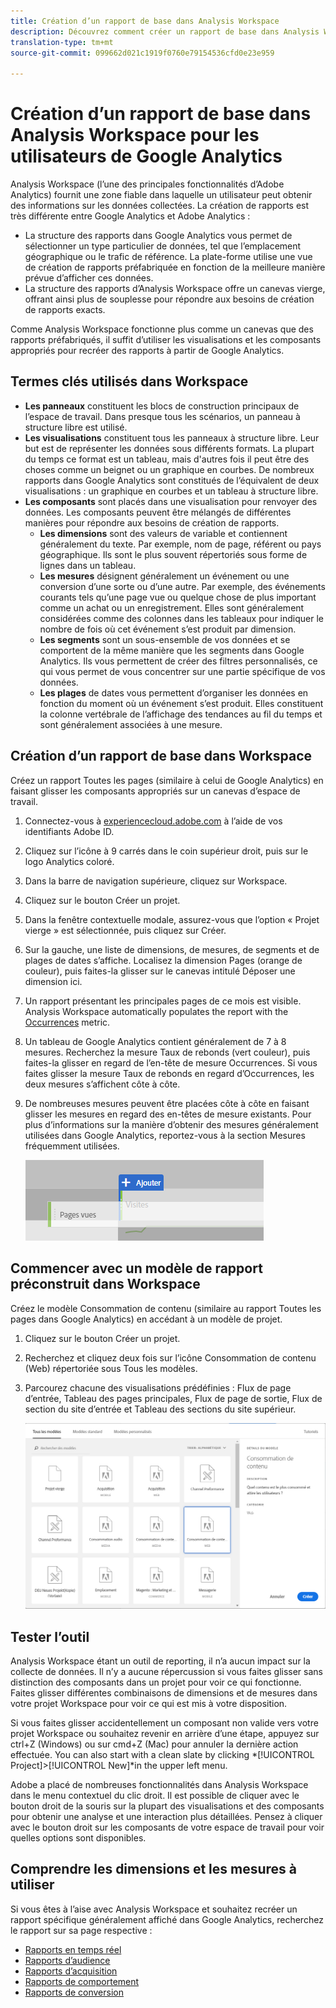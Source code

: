 ```yaml
---
title: Création d’un rapport de base dans Analysis Workspace
description: Découvrez comment créer un rapport de base dans Analysis Workspace dans un format adapté aux utilisateurs familiarisés avec des outils tiers tels que Google Analytics.
translation-type: tm+mt
source-git-commit: 099662d021c1919f0760e79154536cfd0e23e959

---
```



# Création d’un rapport de base dans Analysis Workspace pour les utilisateurs de Google Analytics

Analysis Workspace (l’une des principales fonctionnalités d’Adobe Analytics) fournit une zone fiable dans laquelle un utilisateur peut obtenir des informations sur les données collectées. La création de rapports est très différente entre Google Analytics et Adobe Analytics :

* La structure des rapports dans Google Analytics vous permet de sélectionner un type particulier de données, tel que l’emplacement géographique ou le trafic de référence. La plate-forme utilise une vue de création de rapports préfabriquée en fonction de la meilleure manière prévue d’afficher ces données.
* La structure des rapports d’Analysis Workspace offre un canevas vierge, offrant ainsi plus de souplesse pour répondre aux besoins de création de rapports exacts.

Comme Analysis Workspace fonctionne plus comme un canevas que des rapports préfabriqués, il suffit d’utiliser les visualisations et les composants appropriés pour recréer des rapports à partir de Google Analytics.

## Termes clés utilisés dans Workspace

* **Les panneaux** constituent les blocs de construction principaux de l’espace de travail. Dans presque tous les scénarios, un panneau à structure libre est utilisé.
* **Les visualisations** constituent tous les panneaux à structure libre. Leur but est de représenter les données sous différents formats. La plupart du temps ce format est un tableau, mais d&#39;autres fois il peut être des choses comme un beignet ou un graphique en courbes. De nombreux rapports dans Google Analytics sont constitués de l’équivalent de deux visualisations : un graphique en courbes et un tableau à structure libre.
* **Les composants** sont placés dans une visualisation pour renvoyer des données. Les composants peuvent être mélangés de différentes manières pour répondre aux besoins de création de rapports.
   * **Les dimensions** sont des valeurs de variable et contiennent généralement du texte. Par exemple, nom de page, référent ou pays géographique. Ils sont le plus souvent répertoriés sous forme de lignes dans un tableau.
   * **Les mesures** désignent généralement un événement ou une conversion d’une sorte ou d’une autre. Par exemple, des événements courants tels qu’une page vue ou quelque chose de plus important comme un achat ou un enregistrement. Elles sont généralement considérées comme des colonnes dans les tableaux pour indiquer le nombre de fois où cet événement s’est produit par dimension.
   * **Les segments** sont un sous-ensemble de vos données et se comportent de la même manière que les segments dans Google Analytics. Ils vous permettent de créer des filtres personnalisés, ce qui vous permet de vous concentrer sur une partie spécifique de vos données.
   * **Les plages** de dates vous permettent d’organiser les données en fonction du moment où un événement s’est produit. Elles constituent la colonne vertébrale de l’affichage des tendances au fil du temps et sont généralement associées à une mesure.

## Création d’un rapport de base dans Workspace

Créez un rapport Toutes les pages (similaire à celui de Google Analytics) en faisant glisser les composants appropriés sur un canevas d’espace de travail.

1. Connectez-vous à [experiencecloud.adobe.com](https://experiencecloud.adobe.com) à l’aide de vos identifiants Adobe ID.
1. Cliquez sur l’icône à 9 carrés dans le coin supérieur droit, puis sur le logo Analytics coloré.
1. Dans la barre de navigation supérieure, cliquez sur Workspace.
1. Cliquez sur le bouton Créer un projet.
1. Dans la fenêtre contextuelle modale, assurez-vous que l’option « Projet vierge » est sélectionnée, puis cliquez sur Créer.
1. Sur la gauche, une liste de dimensions, de mesures, de segments et de plages de dates s’affiche. Localisez la dimension Pages (orange de couleur), puis faites-la glisser sur le canevas intitulé Déposer une dimension ici.
1. Un rapport présentant les principales pages de ce mois est visible. Analysis Workspace automatically populates the report with the [Occurrences](/help/components/c-variables/c-metrics/metrics-occurrences.md) metric.
1. Un tableau de Google Analytics contient généralement de 7 à 8 mesures. Recherchez la mesure Taux de rebonds (vert couleur), puis faites-la glisser en regard de l’en-tête de mesure Occurrences. Si vous faites glisser la mesure Taux de rebonds en regard d’Occurrences, les deux mesures s’affichent côte à côte.
1. De nombreuses mesures peuvent être placées côte à côte en faisant glisser les mesures en regard des en-têtes de mesure existants. Pour plus d’informations sur la manière d’obtenir des mesures généralement utilisées dans Google Analytics, reportez-vous à la section Mesures [](common-metrics.md) fréquemment utilisées.

   ![Nouvelle mesure](/help/technotes/ga-to-aa/assets/new_metric.png)

## Commencer avec un modèle de rapport préconstruit dans Workspace

Créez le modèle Consommation de contenu (similaire au rapport Toutes les pages dans Google Analytics) en accédant à un modèle de projet.

1. Cliquez sur le bouton Créer un projet.
1. Recherchez et cliquez deux fois sur l’icône Consommation de contenu (Web) répertoriée sous Tous les modèles.
1. Parcourez chacune des visualisations prédéfinies : Flux de page d’entrée, Tableau des pages principales, Flux de page de sortie, Flux de section du site d’entrée et Tableau des sections du site supérieur.

   ![Sélection de modèle](/help/technotes/ga-to-aa/assets/content_consumption_template.png)

## Tester l’outil

Analysis Workspace étant un outil de reporting, il n’a aucun impact sur la collecte de données. Il n’y a aucune répercussion si vous faites glisser sans distinction des composants dans un projet pour voir ce qui fonctionne. Faites glisser différentes combinaisons de dimensions et de mesures dans votre projet Workspace pour voir ce qui est mis à votre disposition.

Si vous faites glisser accidentellement un composant non valide vers votre projet Workspace ou souhaitez revenir en arrière d’une étape, appuyez sur ctrl+Z (Windows) ou sur cmd+Z (Mac) pour annuler la dernière action effectuée. You can also start with a clean slate by clicking *[!UICONTROL Project]>[!UICONTROL New]*in the upper left menu.

Adobe a placé de nombreuses fonctionnalités dans Analysis Workspace dans le menu contextuel du clic droit. Il est possible de cliquer avec le bouton droit de la souris sur la plupart des visualisations et des composants pour obtenir une analyse et une interaction plus détaillées. Pensez à cliquer avec le bouton droit sur les composants de votre espace de travail pour voir quelles options sont disponibles.

## Comprendre les dimensions et les mesures à utiliser

Si vous êtes à l’aise avec Analysis Workspace et souhaitez recréer un rapport spécifique généralement affiché dans Google Analytics, recherchez le rapport sur sa page respective :

* [Rapports en temps réel](realtime-reports.md)
* [Rapports d’audience](audience-reports.md)
* [Rapports d’acquisition](acquisition-reports.md)
* [Rapports de comportement](behavior-reports.md)
* [Rapports de conversion](conversions-reports.md)

